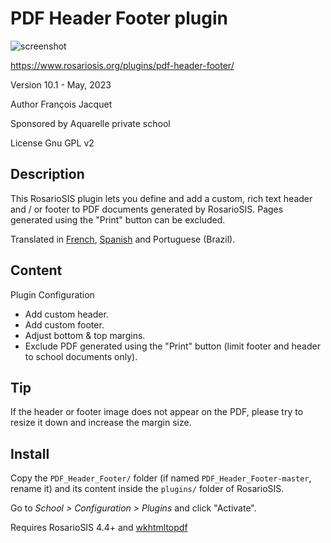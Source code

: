 # PDF Header Footer plugin

![screenshot](https://gitlab.com/francoisjacquet/PDF_Header_Footer/raw/master/screenshot.png?inline=false)

https://www.rosariosis.org/plugins/pdf-header-footer/

Version 10.1 - May, 2023

Author François Jacquet

Sponsored by Aquarelle private school

License Gnu GPL v2

## Description

This RosarioSIS plugin lets you define and add a custom, rich text header and / or footer to PDF documents generated by RosarioSIS.
Pages generated using the "Print" button can be excluded.

Translated in [French](https://www.rosariosis.org/fr/plugins/pdf-header-footer/), [Spanish](https://www.rosariosis.org/es/plugins/pdf-header-footer/) and Portuguese (Brazil).

## Content

Plugin Configuration

- Add custom header.
- Add custom footer.
- Adjust bottom & top margins.
- Exclude PDF generated using the "Print" button (limit footer and header to school documents only).

## Tip

If the header or footer image does not appear on the PDF, please try to resize it down and increase the margin size.

## Install

Copy the `PDF_Header_Footer/` folder (if named `PDF_Header_Footer-master`, rename it) and its content inside the `plugins/` folder of RosarioSIS.

Go to _School > Configuration > Plugins_ and click "Activate".

Requires RosarioSIS 4.4+ and [wkhtmltopdf](https://wkhtmltopdf.org/)
